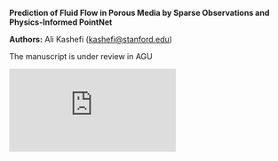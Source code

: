 **Prediction of Fluid Flow in Porous Media by Sparse Observations and Physics-Informed PointNet**

**Authors:** Ali Kashefi (kashefi@stanford.edu)<br>

The manuscript is under review in AGU

![alt text](https://github.com/Ali-Stanford/PhysicsInformedPointNetPorousMedia/blob/main/Figure1prime_model.pdf?raw=true)
